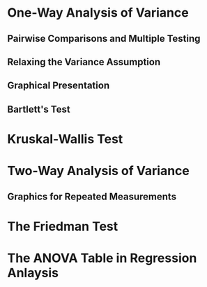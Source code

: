 # One-Way Analysis of Variance
## Pairwise Comparisons and Multiple Testing
## Relaxing the Variance Assumption
## Graphical Presentation
## Bartlett's Test
# Kruskal-Wallis Test
# Two-Way Analysis of Variance
## Graphics for Repeated Measurements
# The Friedman Test
# The ANOVA Table in Regression Anlaysis